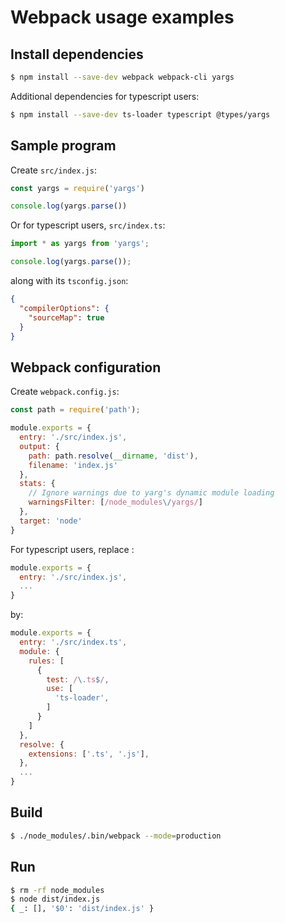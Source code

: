 # Webpack usage examples

## Install dependencies

```bash
$ npm install --save-dev webpack webpack-cli yargs
```

Additional dependencies for typescript users:

```bash
$ npm install --save-dev ts-loader typescript @types/yargs
```

## Sample program

Create `src/index.js`:
```js
const yargs = require('yargs')

console.log(yargs.parse())
```

Or for typescript users, `src/index.ts`:
```ts
import * as yargs from 'yargs';

console.log(yargs.parse());
```

along with its `tsconfig.json`:
```json
{
  "compilerOptions": {
    "sourceMap": true
  }
}
```

## Webpack configuration

Create `webpack.config.js`:
```js
const path = require('path');

module.exports = {
  entry: './src/index.js',
  output: {
    path: path.resolve(__dirname, 'dist'),
    filename: 'index.js'
  },
  stats: {
    // Ignore warnings due to yarg's dynamic module loading
    warningsFilter: [/node_modules\/yargs/]
  },
  target: 'node'
}
```

For typescript users, replace :

```js
module.exports = {
  entry: './src/index.js',
  ...
}
```

by:

```js
module.exports = {
  entry: './src/index.ts',
  module: {
    rules: [
      {
        test: /\.ts$/,
        use: [
          'ts-loader',
        ]
      }
    ]
  },
  resolve: {
    extensions: ['.ts', '.js'],
  },
  ...
}
```

## Build

```bash
$ ./node_modules/.bin/webpack --mode=production
```

## Run

```bash
$ rm -rf node_modules
$ node dist/index.js
{ _: [], '$0': 'dist/index.js' }
```
